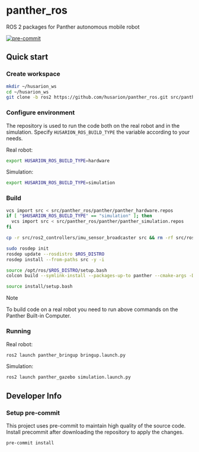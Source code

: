 # panther_ros

ROS 2 packages for Panther autonomous mobile robot

[![pre-commit](https://img.shields.io/badge/pre--commit-enabled-brightgreen?logo=pre-commit)](https://github.com/pre-commit/pre-commit)

## Quick start

### Create workspace

```bash
mkdir ~/husarion_ws
cd ~/husarion_ws
git clone -b ros2 https://github.com/husarion/panther_ros.git src/panther_ros
```

### Configure environment

The repository is used to run the code both on the real robot and in the simulation. Specify `HUSARION_ROS_BUILD_TYPE` the variable according to your needs.

Real robot:

``` bash
export HUSARION_ROS_BUILD_TYPE=hardware
```

Simulation:

```bash
export HUSARION_ROS_BUILD_TYPE=simulation
```

### Build

``` bash
vcs import src < src/panther_ros/panther/panther_hardware.repos
if [ "$HUSARION_ROS_BUILD_TYPE" == "simulation" ]; then
  vcs import src < src/panther_ros/panther/panther_simulation.repos
fi

cp -r src/ros2_controllers/imu_sensor_broadcaster src && rm -rf src/ros2_controllers

sudo rosdep init
rosdep update --rosdistro $ROS_DISTRO
rosdep install --from-paths src -y -i

source /opt/ros/$ROS_DISTRO/setup.bash
colcon build --symlink-install --packages-up-to panther --cmake-args -DCMAKE_BUILD_TYPE=Release

source install/setup.bash
```

>[!NOTE]
> To build code on a real robot you need to run above commands on the Panther Built-in Computer.

### Running

Real robot:

```bash
ros2 launch panther_bringup bringup.launch.py
```

Simulation:

```bash
ros2 launch panther_gazebo simulation.launch.py
```

## Developer Info

### Setup pre-commit

This project uses pre-commit to maintain high quality of the source code. Install precommit after downloading the repository to apply the changes.

```bash
pre-commit install
```
